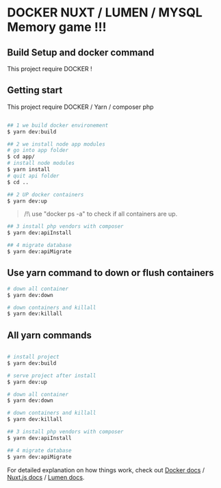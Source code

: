 # DOCKER NUXT / LUMEN / MYSQL Memory game !!!

## Build Setup and docker command

This project require DOCKER !

## Getting start

This project require DOCKER / Yarn / composer php

``` bash

## 1 we build docker environement
$ yarn dev:build

## 2 we install node app modules
# go into app folder
$ cd app/
# install node modules
$ yarn install
# quit api folder
$ cd ..

## 2 UP docker containers
$ yarn dev:up

```

>/!\ use "docker ps -a" to check if all containers are up.

``` bash
## 3 install php vendors with composer
$ yarn dev:apiInstall

## 4 migrate database
$ yarn dev:apiMigrate
```

## Use yarn command to down or flush containers

``` bash
# down all container
$ yarn dev:down

# down containers and killall
$ yarn dev:killall

```

## All yarn commands

``` bash

# install project
$ yarn dev:build

# serve project after install
$ yarn dev:up

# down all container
$ yarn dev:down

# down containers and killall
$ yarn dev:killall

## 3 install php vendors with composer
$ yarn dev:apiInstall

## 4 migrate database
$ yarn dev:apiMigrate

```

For detailed explanation on how things work, check out [Docker docs](https://docker.com/) / [Nuxt.js docs](https://nuxtjs.org) / [Lumen docs](https://lumen.laravel.com/).
